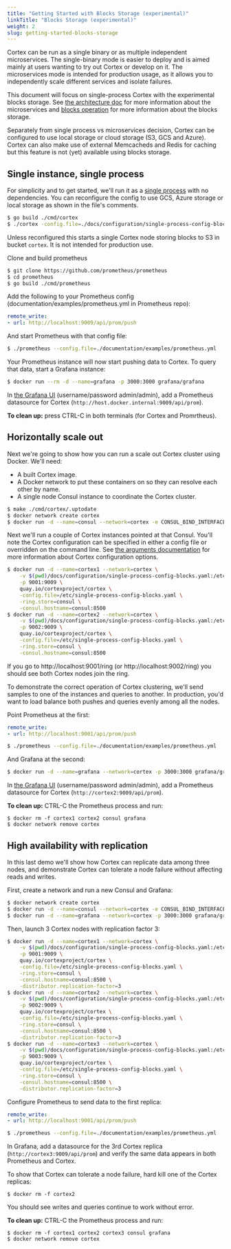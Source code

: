 ```yaml
---
title: "Getting Started with Blocks Storage (experimental)"
linkTitle: "Blocks Storage (experimental)"
weight: 2
slug: getting-started-blocks-storage
---
```


Cortex can be run as a single binary or as multiple independent microservices.
The single-binary mode is easier to deploy and is aimed mainly at users wanting to try out Cortex or develop on it.
The microservices mode is intended for production usage, as it allows you to independently scale different services and isolate failures.

This document will focus on single-process Cortex with the experimental blocks storage.
See [the architecture doc](../architecture.md) for more information about the microservices and [blocks operation](../operations/blocks-storage.md)
for more information about the blocks storage.

Separately from single process vs microservices decision, Cortex can be configured to use local storage or cloud storage (S3, GCS and Azure).
Cortex can also make use of external Memcacheds and Redis for caching but this feature is not (yet) available using blocks storage.

## Single instance, single process

For simplicity and to get started, we'll run it as a [single process](../../configuration/single-process-config-blocks.yaml) with no dependencies.
You can reconfigure the config to use GCS, Azure storage or local storage as shown in the file's comments.

```sh
$ go build ./cmd/cortex
$ ./cortex -config.file=./docs/configuration/single-process-config-blocks.yaml
```

Unless reconfigured this starts a single Cortex node storing blocks to S3 in bucket `cortex`.
It is not intended for production use.

Clone and build prometheus
```sh
$ git clone https://github.com/prometheus/prometheus
$ cd prometheus
$ go build ./cmd/prometheus
```

Add the following to your Prometheus config (documentation/examples/prometheus.yml in Prometheus repo):

```yaml
remote_write:
- url: http://localhost:9009/api/prom/push
```

And start Prometheus with that config file:

```sh
$ ./prometheus --config.file=./documentation/examples/prometheus.yml
```

Your Prometheus instance will now start pushing data to Cortex.  To query that data, start a Grafana instance:

```sh
$ docker run --rm -d --name=grafana -p 3000:3000 grafana/grafana
```

In [the Grafana UI](http://localhost:3000) (username/password admin/admin), add a Prometheus datasource for Cortex (`http://host.docker.internal:9009/api/prom`).

**To clean up:** press CTRL-C in both terminals (for Cortex and Promrtheus).

## Horizontally scale out

Next we're going to show how you can run a scale out Cortex cluster using Docker. We'll need:

- A built Cortex image.
- A Docker network to put these containers on so they can resolve each other by name.
- A single node Consul instance to coordinate the Cortex cluster.

```sh
$ make ./cmd/cortex/.uptodate
$ docker network create cortex
$ docker run -d --name=consul --network=cortex -e CONSUL_BIND_INTERFACE=eth0 consul
```

Next we'll run a couple of Cortex instances pointed at that Consul.  You'll note the Cortex configuration can be specified in either a config file or overridden on the command line.  See [the arguments documentation](../configuration/arguments.md) for more information about Cortex configuration options.

```sh
$ docker run -d --name=cortex1 --network=cortex \
    -v $(pwd)/docs/configuration/single-process-config-blocks.yaml:/etc/single-process-config-blocks.yaml \
    -p 9001:9009 \
    quay.io/cortexproject/cortex \
    -config.file=/etc/single-process-config-blocks.yaml \
    -ring.store=consul \
    -consul.hostname=consul:8500
$ docker run -d --name=cortex2 --network=cortex \
    -v $(pwd)/docs/configuration/single-process-config-blocks.yaml:/etc/single-process-config-blocks.yaml \
    -p 9002:9009 \
    quay.io/cortexproject/cortex \
    -config.file=/etc/single-process-config-blocks.yaml \
    -ring.store=consul \
    -consul.hostname=consul:8500
```

If you go to http://localhost:9001/ring (or http://localhost:9002/ring) you should see both Cortex nodes join the ring.

To demonstrate the correct operation of Cortex clustering, we'll send samples
to one of the instances and queries to another.  In production, you'd want to
load balance both pushes and queries evenly among all the nodes.

Point Prometheus at the first:

```yaml
remote_write:
- url: http://localhost:9001/api/prom/push
```

```sh
$ ./prometheus --config.file=./documentation/examples/prometheus.yml
```

And Grafana at the second:

```sh
$ docker run -d --name=grafana --network=cortex -p 3000:3000 grafana/grafana
```

In [the Grafana UI](http://localhost:3000) (username/password admin/admin), add a Prometheus datasource for Cortex (`http://cortex2:9009/api/prom`).

**To clean up:** CTRL-C the Prometheus process and run:

```
$ docker rm -f cortex1 cortex2 consul grafana
$ docker network remove cortex
```

## High availability with replication

In this last demo we'll show how Cortex can replicate data among three nodes,
and demonstrate Cortex can tolerate a node failure without affecting reads and writes.

First, create a network and run a new Consul and Grafana:

```sh
$ docker network create cortex
$ docker run -d --name=consul --network=cortex -e CONSUL_BIND_INTERFACE=eth0 consul
$ docker run -d --name=grafana --network=cortex -p 3000:3000 grafana/grafana
```

Then, launch 3 Cortex nodes with replication factor 3:

```sh
$ docker run -d --name=cortex1 --network=cortex \
    -v $(pwd)/docs/configuration/single-process-config-blocks.yaml:/etc/single-process-config-blocks.yaml \
    -p 9001:9009 \
    quay.io/cortexproject/cortex \
    -config.file=/etc/single-process-config-blocks.yaml \
    -ring.store=consul \
    -consul.hostname=consul:8500 \
    -distributor.replication-factor=3
$ docker run -d --name=cortex2 --network=cortex \
    -v $(pwd)/docs/configuration/single-process-config-blocks.yaml:/etc/single-process-config-blocks.yaml \
    -p 9002:9009 \
    quay.io/cortexproject/cortex \
    -config.file=/etc/single-process-config-blocks.yaml \
    -ring.store=consul \
    -consul.hostname=consul:8500 \
    -distributor.replication-factor=3
$ docker run -d --name=cortex3 --network=cortex \
    -v $(pwd)/docs/configuration/single-process-config-blocks.yaml:/etc/single-process-config-blocks.yaml \
    -p 9003:9009 \
    quay.io/cortexproject/cortex \
    -config.file=/etc/single-process-config-blocks.yaml \
    -ring.store=consul \
    -consul.hostname=consul:8500 \
    -distributor.replication-factor=3
```

Configure Prometheus to send data to the first replica:

```yaml
remote_write:
- url: http://localhost:9001/api/prom/push
```

```sh
$ ./prometheus --config.file=./documentation/examples/prometheus.yml
```

In Grafana, add a datasource for the 3rd Cortex replica (`http://cortex3:9009/api/prom`)
and verify the same data appears in both Prometheus and Cortex.

To show that Cortex can tolerate a node failure, hard kill one of the Cortex replicas:

```
$ docker rm -f cortex2
```

You should see writes and queries continue to work without error.

**To clean up:** CTRL-C the Prometheus process and run:

```
$ docker rm -f cortex1 cortex2 cortex3 consul grafana
$ docker network remove cortex
```
